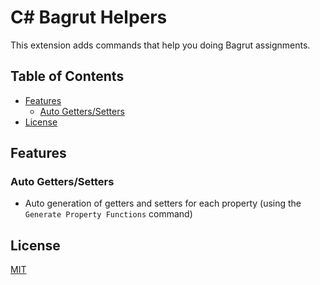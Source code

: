 # C# Bagrut Helpers <!-- omit in toc -->

This extension adds commands that help you doing Bagrut assignments.

## Table of Contents <!-- omit in toc -->

- [Features](#features)
  - [Auto Getters/Setters](#auto-getterssetters)
- [License](#license)

## Features

### Auto Getters/Setters

- Auto generation of getters and setters for each property (using the `Generate Property Functions` command)

## License

[MIT](LICENSE)
